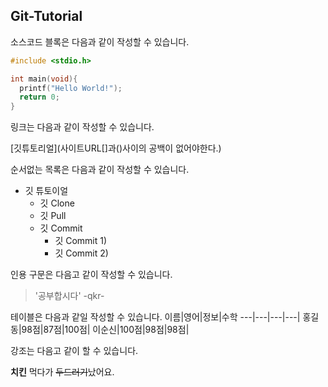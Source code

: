 ## Git-Tutorial

소스코드 블록은 다음과 같이 작성할 수 있습니다.

```c 
#include <stdio.h>

int main(void){
  printf("Hello World!");
  return 0;
}
```

링크는 다음과 같이 작성할 수 있습니다.

[깃튜토리얼](사이트URL[]과()사이의 공백이 없어야한다.)

순서없는 목록은 다음과 같이 작성할 수 있습니다.
* 깃 튜토이얼
  * 깃 Clone
  * 깃 Pull
  * 깃 Commit
    * 깃 Commit 1)
    * 깃 Commit 2)

인용 구문은 다음고 같이 작성할 수 있습니다.

> '공부합시다' -qkr-

테이블은 다음과 같일 작성할 수 있습니다.
이름|영어|정보|수학
---|---|---|---|
홍길동|98점|87점|100점|
이순신|100점|98점|98점|

강조는 다음고 같이 할 수 있습니다.

**치킨** 먹다가 ~~두드러기~~났어요.
